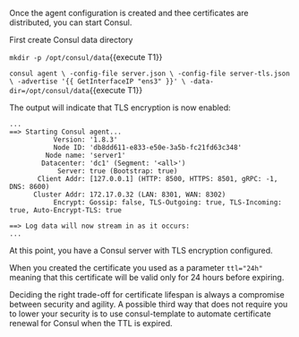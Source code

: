 Once the agent configuration is created and thee certificates are distributed, you can start Consul.

First create Consul data directory

`mkdir -p /opt/consul/data`{{execute T1}}

`consul agent \
     -config-file server.json \
     -config-file server-tls.json \
     -advertise '{{ GetInterfaceIP "ens3" }}' \
     -data-dir=/opt/consul/data`{{execute T1}}

The output will indicate that TLS encryption is now enabled:

```
...
==> Starting Consul agent...
           Version: '1.8.3'
           Node ID: 'db8dd611-e833-e50e-3a5b-fc21fd63c348'
         Node name: 'server1'
        Datacenter: 'dc1' (Segment: '<all>')
            Server: true (Bootstrap: true)
       Client Addr: [127.0.0.1] (HTTP: 8500, HTTPS: 8501, gRPC: -1, DNS: 8600)
      Cluster Addr: 172.17.0.32 (LAN: 8301, WAN: 8302)
           Encrypt: Gossip: false, TLS-Outgoing: true, TLS-Incoming: true, Auto-Encrypt-TLS: true

==> Log data will now stream in as it occurs:
...
```

At this point, you have a Consul server with TLS encryption configured.

When you created the certificate you used as a parameter `ttl="24h"` meaning that this certificate will be valid only for 24 hours before expiring.

Deciding the right trade-off for certificate lifespan is always a compromise between security and agility. A possible third way that does not require you to lower your security is to use consul-template to automate certificate renewal for Consul when the TTL is expired.




